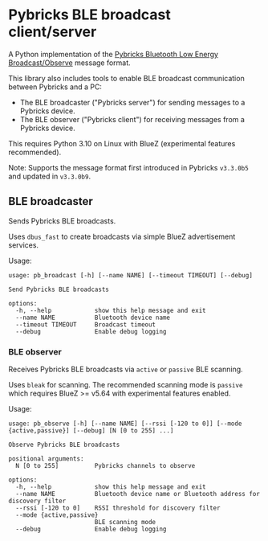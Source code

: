 # Pybricks BLE broadcast client/server

A Python implementation of the [Pybricks Bluetooth Low Energy Broadcast/Observe](https://github.com/pybricks/technical-info/blob/master/pybricks-ble-broadcast-observe.md) message format.

This library also includes tools to enable BLE broadcast communication between Pybricks and a PC:
* The BLE broadcaster ("Pybricks server") for sending messages to a Pybricks device.
* The BLE observer ("Pybricks client") for receiving messages from a Pybricks device.

This requires Python 3.10 on Linux with BlueZ (experimental features recommended).

Note: Supports the message format first introduced in Pybricks `v3.3.0b5` and updated in `v3.3.0b9`.

## BLE broadcaster

Sends Pybricks BLE broadcasts.

Uses `dbus_fast` to create broadcasts via simple BlueZ advertisement services.

Usage:

```
usage: pb_broadcast [-h] [--name NAME] [--timeout TIMEOUT] [--debug]

Send Pybricks BLE broadcasts

options:
  -h, --help            show this help message and exit
  --name NAME           Bluetooth device name
  --timeout TIMEOUT     Broadcast timeout
  --debug               Enable debug logging
```

### BLE observer

Receives Pybricks BLE broadcasts via `active` or `passive` BLE scanning.

Uses `bleak` for scanning. The recommended scanning mode is `passive` which requires BlueZ >= v5.64 with experimental features enabled.

Usage:

```
usage: pb_observe [-h] [--name NAME] [--rssi [-120 to 0]] [--mode {active,passive}] [--debug] [N [0 to 255] ...]

Observe Pybricks BLE broadcasts

positional arguments:
  N [0 to 255]          Pybricks channels to observe

options:
  -h, --help            show this help message and exit
  --name NAME           Bluetooth device name or Bluetooth address for discovery filter
  --rssi [-120 to 0]    RSSI threshold for discovery filter
  --mode {active,passive}
                        BLE scanning mode
  --debug               Enable debug logging
```
